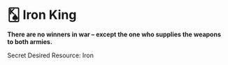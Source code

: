 # 🂮 Iron King
**There are no winners in war – except the one who supplies the weapons to both armies.**

Secret Desired Resource: Iron
